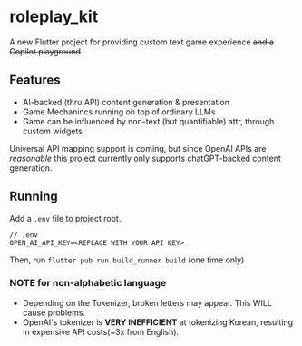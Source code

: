 # roleplay_kit

A new Flutter project for providing custom text game experience
~~and a Copilot playground~~

## Features
- AI-backed (thru API) content generation & presentation
- Game Mechanincs running on top of ordinary LLMs
- Game can be influenced by non-text (but quantifiable) attr, through custom widgets

Universal API mapping support is coming, but since OpenAI APIs are *reasonable* this project currently only supports chatGPT-backed content generation.

## Running
Add a `.env` file to project root.
```
// .env
OPEN_AI_API_KEY=<REPLACE WITH YOUR API KEY>
```
Then, run `flutter pub run build_runner build` (one time only)

### NOTE for non-alphabetic language
* Depending on the Tokenizer, broken letters may appear. This WILL cause problems.
* OpenAI's tokenizer is **VERY INEFFICIENT** at tokenizing Korean, resulting in expensive API costs(~3x from English).